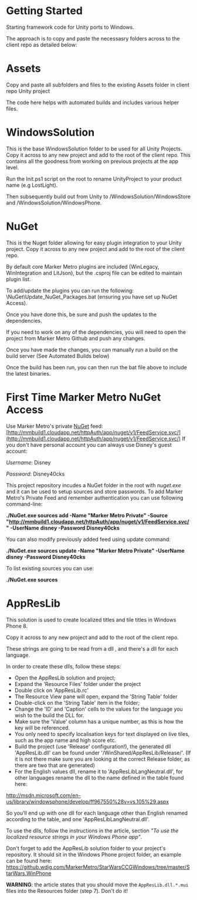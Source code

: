 Getting Started
====================

Starting framework code for Unity ports to Windows.

The approach is to copy and paste the necessasry folders across to the client repo as detailed below:

Assets
=======

Copy and paste all subfolders and files to the existing Assets folder in client repo Unity project

The code here helps with automated builds and includes various helper files.

WindowsSolution
====================
This is the base WindowsSolution folder to be used for all Unity Projects. Copy it across to any new project and add to the root of the client repo. This contains all the goodness from working on previous projects at the app level.

Run the Init.ps1 script on the root to rename UnityProject to your product name (e.g LostLight). 

Then subsequently build out from Unity to /WindowsSolution/WindowsStore and /WindowsSolution/WindowsPhone.

NuGet
=====================================================================
This is the Nuget folder allowing for easy plugin integration to your Unity project. Copy it across to any new project and add to the root of the client repo.

By default core Marker Metro plugins are included (WinLegacy, WinIntegration and LitJson), but the .csproj file can be edited to maintain plugin list.

To add/update the plugins you can run the following: \NuGet\Update_NuGet_Packages.bat (ensuring you have set up NuGet Access).

Once you have done this, be sure and push the updates to the dependencies.

If you need to work on any of the dependencies, you will need to open the project from Marker Metro Github and push any changes.

Once you have made the changes, you can manually run a build on the build server (See Automated Builds below)

Once the build has been run, you can then run the bat file above to include the latest binaries.

First Time Marker Metro NuGet Access
=========================

Use  Marker Metro's private [NuGet](http://docs.nuget.org/docs/start-here/installing-nuget) feed: 
[http://mmbuild1.cloudapp.net/httpAuth/app/nuget/v1/FeedService.svc/](http://mmbuild1.cloudapp.net/httpAuth/app/nuget/v1/FeedService.svc/)
If you don't have personal account you can always use Disney's guest account:

*Username*: Disney

*Password*: Disney40cks

This project repository incudes a NuGet folder in the root with *nuget.exe* and it can be used to setup sources and store passwords. To add Marker Metro's Private Feed and remember authentication you can use following command-line:

**./NuGet.exe sources add -Name "Marker Metro Private" -Source "http://mmbuild1.cloudapp.net/httpAuth/app/nuget/v1/FeedService.svc/" -UserName disney -Password Disney40cks**

You can also modify previously added feed using update command:

**./NuGet.exe sources update -Name "Marker Metro Private" -UserName disney -Password Disney40cks**

To list existing sources you can use:

**./NuGet.exe sources**


AppResLib
====================

This solution is used to create localized titles and tile titles in Windows Phone 8.

Copy it across to any new project and add to the root of the client repo.

These strings are going to be read from a dll , and there's a dll for each language.


In order to create these dlls, follow these steps:

 - Open the AppResLib solution and project;
 - Expand the 'Resource Files' folder under the project
 - Double click on 'AppResLib.rc'
 - The Resource View pane will open, expand the 'String Table' folder
 - Double-click on the 'String Table' item in the folder;
 - Change the 'ID' and 'Caption' cells to the values for the language you wish to the build the DLL for. 
 - Make sure the 'Value' column has a unique number, as this is how the key will be referenced.
 - You only need to specify localisation keys for text displayed on live tiles, such as the app name and high score etc. 
 - Build the project (use 'Release' configuration!), the generated dll 'AppResLib.dll' can be found under '/WinShared/AppResLib/Release/'.  (If it is not there make sure you are looking at the correct Release folder, as there are two that are generated)
 - For the English values dll, rename it to 'AppResLibLangNeutral.dll', for other languages rename the dll to the name defined in the table found here:
 
http://msdn.microsoft.com/en-us/library/windowsphone/develop/ff967550%28v=vs.105%29.aspx

So you'll end up with one dll for each language other than English renamed according to the table, and one 'AppResLibLangNeutral.dll'.

To use the dlls, follow the instructions in the article, section *"To use the localized resource strings in your Windows Phone app"*.

Don't forget to add the AppResLib solution folder to your project's repository. It should sit in the Windows Phone project folder, an example can be found here:
https://github.wdig.com/MarkerMetro/StarWarsCCGWindows/tree/master/StarWars.WinPhone

**WARNING**: the article states that you should move the `AppResLib.dll.*.mui` files into the Resources folder (step 7). Don't do it!
